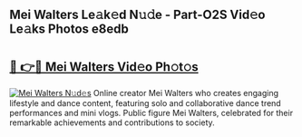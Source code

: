 ## Mei Walters Le𝚊k𝚎d N𝚞𝚍e - Part-O2S Vid𝚎o Le𝚊ks Photos e8edb

# <h2><a href="http://fbfqey.evod.top/?m=Mei+Walters">🔗 👉🔴 Mei Walters Vid𝚎o Ph𝚘t𝚘s</a></h2>

[![Mei Walters N𝚞d𝚎s](https://i.imgur.com/8V9OHl7.gif)](http://fbfqey.evod.top/?m=Mei+Walters)
Online creator Mei Walters who creates engaging lifestyle and dance content, featuring solo and collaborative dance trend performances and mini vlogs. Public figure Mei Walters, celebrated for their remarkable achievements and contributions to society. 
